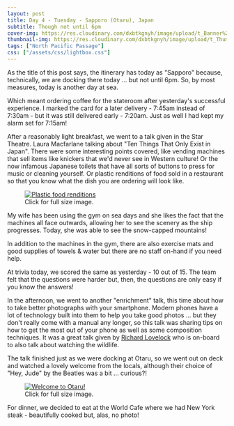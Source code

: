 ```yaml
---
layout: post
title: Day 4 - Tuesday - Sapporo (Otaru), Japan
subtitle: Though not until 6pm
cover-img: https://res.cloudinary.com/dxbtkgnyh/image/upload/t_Banner%2016:9/v1683018846/2023-viking-north-pacific-passage/PXL_20230502_024423946_watmhf.jpg
thumbnail-img: https://res.cloudinary.com/dxbtkgnyh/image/upload/t_Thumbnail/v1683018846/2023-viking-north-pacific-passage/PXL_20230502_024423946_watmhf.jpg
tags: ["North Pacific Passage"]
css: ["/assets/css/lightbox.css"]
---
```

As the title of this post says, the itinerary has today as "Sapporo" because, technically, we are docking there today ... but not until 6pm. So, by most measures, today is another day at sea.

Which meant ordering coffee for the stateroom after yesterday's successful experience. I marked the card for a later delivery - 7:45am instead of 7:30am - but it was still delivered early - 7:20am. Just as well I had kept my alarm set for 7:15am!

After a reasonably light breakfast, we went to a talk given in the Star Theatre. Laura Macfarlane talking about "Ten Things That Only Exist in Japan". There were some interesting points covered, like vending machines that sell items like knickers that we'd never see in Western culture! Or the now infamous Japanese toilets that have all sorts of buttons to press for music or cleaning yourself. Or plastic renditions of food sold in a restaurant so that you know what the dish you are ordering will look like.

<figure>
<a href="https://res.cloudinary.com/dxbtkgnyh/image/upload/v1683263916/2023-viking-north-pacific-passage/PXL_20230503_051840051_kxddio.jpg" data-lightbox="plastic-food" data-title="Plastic food renditions">
<img src="https://res.cloudinary.com/dxbtkgnyh/image/upload/t_Thumbnail/v1683263916/2023-viking-north-pacific-passage/PXL_20230503_051840051_kxddio.jpg" alt="Plastic food renditions">
</a>
<figcaption>Click for full size image.</figcaption>
</figure>

My wife has been using the gym on sea days and she likes the fact that the machines all face outwards, allowing her to see the scenery as the ship progresses. Today, she was able to see the snow-capped mountains!

In addition to the machines in the gym, there are also exercise mats and good supplies of towels & water but there are no staff on-hand if you need help.

At trivia today, we scored the same as yesterday - 10 out of 15. The team felt that the questions were harder but, then, the questions are only easy if you know the answers!

In the afternoon, we went to another "enrichment" talk, this time about how to take better photographs with your smartphone. Modern phones have a lot of technology built into them to help you take good photos ... but they don't really come with a manual any longer, so this talk was sharing tips on how to get the most out of your phone as well as some composition techniques. It was a great talk given by [Richard Lovelock](https://www.facebook.com/richardlovelockphotography/) who is on-board to also talk about watching the wildlife.

The talk finished just as we were docking at Otaru, so we went out on deck and watched a lovely welcome from the locals, although their choice of "Hey, Jude" by the Beatles was a bit ... curious?!

<figure>
<a href="https://res.cloudinary.com/dxbtkgnyh/image/upload/v1683019749/2023-viking-north-pacific-passage/PXL_20230502_083327637_leh8zf.jpg" data-lightbox="image-2" data-title="Welcome to Otaru!">
<img src="https://res.cloudinary.com/dxbtkgnyh/image/upload/t_Thumbnail/v1683019749/2023-viking-north-pacific-passage/PXL_20230502_083327637_leh8zf.jpg" alt="Welcome to Otaru!">
</a>
<figcaption>Click for full size image.</figcaption>
</figure>

For dinner, we decided to eat at the World Cafe where we had New York steak - beautifully cooked but, alas, no photo!

<script src="/assets/js/lightbox-plus-jquery.js"></script>
